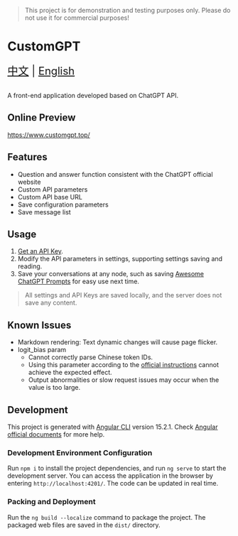 > This project is for demonstration and testing purposes only. Please do not use it for commercial purposes!

# CustomGPT

<div style="font-size: 1.5rem;">
  <a href="./README-zh.md">中文</a> |
  <a href="./README.md">English</a>
</div>
</br>

A front-end application developed based on ChatGPT API.

## Online Preview
https://www.customgpt.top/

## Features

- Question and answer function consistent with the ChatGPT official website
- Custom API parameters
- Custom API base URL
- Save configuration parameters
- Save message list

## Usage
1. [Get an API Key](https://platform.openai.com/account/api-keys/).
2. Modify the API parameters in settings, supporting settings saving and reading.
3. Save your conversations at any node, such as saving [Awesome ChatGPT Prompts](https://github.com/f/awesome-chatgpt-prompts) for easy use next time.

> All settings and API Keys are saved locally, and the server does not save any content.

## Known Issues

- Markdown rendering: Text dynamic changes will cause page flicker.
- logit_bias param
  - Cannot correctly parse Chinese token IDs.
  - Using this parameter according to the [official instructions](https://help.openai.com/en/articles/5247780-using-logit-bias-to-define-token-probability) cannot achieve the expected effect.
  - Output abnormalities or slow request issues may occur when the value is too large.

## Development

This project is generated with [Angular CLI](https://github.com/angular/angular-cli) version 15.2.1. Check [Angular official documents](https://angular.io/cli) for more help.

### Development Environment Configuration

Run `npm i` to install the project dependencies, and run `ng serve` to start the development server. You can access the application in the browser by entering `http://localhost:4201/`. The code can be updated in real time.

### Packing and Deployment

Run the `ng build --localize` command to package the project. The packaged web files are saved in the `dist/` directory.
